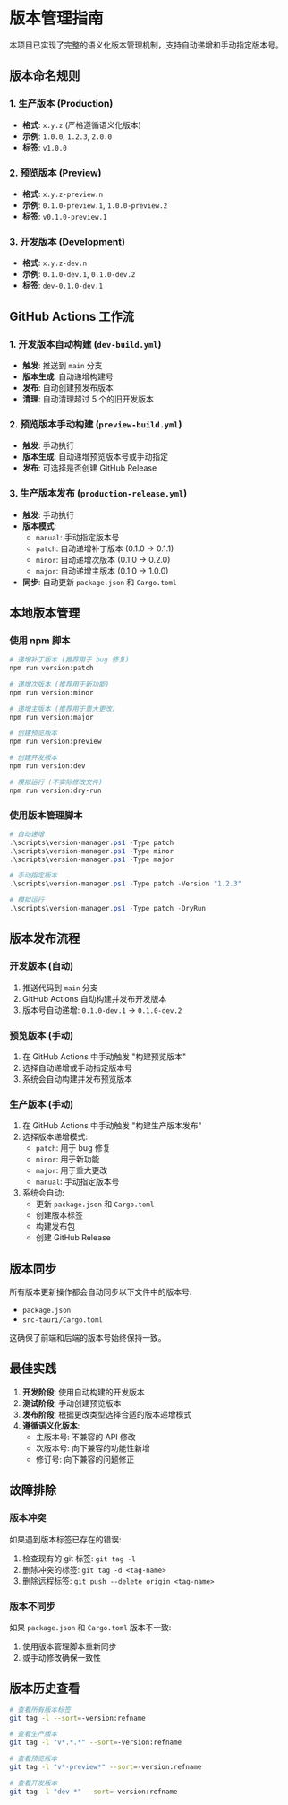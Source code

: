 # 版本管理指南

本项目已实现了完整的语义化版本管理机制，支持自动递增和手动指定版本号。

## 版本命名规则

### 1. 生产版本 (Production)
- **格式**: `x.y.z` (严格遵循语义化版本)
- **示例**: `1.0.0`, `1.2.3`, `2.0.0`
- **标签**: `v1.0.0`

### 2. 预览版本 (Preview)
- **格式**: `x.y.z-preview.n`
- **示例**: `0.1.0-preview.1`, `1.0.0-preview.2`
- **标签**: `v0.1.0-preview.1`

### 3. 开发版本 (Development)
- **格式**: `x.y.z-dev.n`
- **示例**: `0.1.0-dev.1`, `0.1.0-dev.2`
- **标签**: `dev-0.1.0-dev.1`

## GitHub Actions 工作流

### 1. 开发版本自动构建 (`dev-build.yml`)
- **触发**: 推送到 `main` 分支
- **版本生成**: 自动递增构建号
- **发布**: 自动创建预发布版本
- **清理**: 自动清理超过 5 个的旧开发版本

### 2. 预览版本手动构建 (`preview-build.yml`)
- **触发**: 手动执行
- **版本生成**: 自动递增预览版本号或手动指定
- **发布**: 可选择是否创建 GitHub Release

### 3. 生产版本发布 (`production-release.yml`)
- **触发**: 手动执行
- **版本模式**: 
  - `manual`: 手动指定版本号
  - `patch`: 自动递增补丁版本 (0.1.0 → 0.1.1)
  - `minor`: 自动递增次版本 (0.1.0 → 0.2.0)
  - `major`: 自动递增主版本 (0.1.0 → 1.0.0)
- **同步**: 自动更新 `package.json` 和 `Cargo.toml`

## 本地版本管理

### 使用 npm 脚本

```bash
# 递增补丁版本 (推荐用于 bug 修复)
npm run version:patch

# 递增次版本 (推荐用于新功能)
npm run version:minor

# 递增主版本 (推荐用于重大更改)
npm run version:major

# 创建预览版本
npm run version:preview

# 创建开发版本
npm run version:dev

# 模拟运行 (不实际修改文件)
npm run version:dry-run
```

### 使用版本管理脚本

```powershell
# 自动递增
.\scripts\version-manager.ps1 -Type patch
.\scripts\version-manager.ps1 -Type minor
.\scripts\version-manager.ps1 -Type major

# 手动指定版本
.\scripts\version-manager.ps1 -Type patch -Version "1.2.3"

# 模拟运行
.\scripts\version-manager.ps1 -Type patch -DryRun
```

## 版本发布流程

### 开发版本 (自动)
1. 推送代码到 `main` 分支
2. GitHub Actions 自动构建并发布开发版本
3. 版本号自动递增: `0.1.0-dev.1` → `0.1.0-dev.2`

### 预览版本 (手动)
1. 在 GitHub Actions 中手动触发 "构建预览版本"
2. 选择自动递增或手动指定版本号
3. 系统会自动构建并发布预览版本

### 生产版本 (手动)
1. 在 GitHub Actions 中手动触发 "构建生产版本发布"
2. 选择版本递增模式:
   - `patch`: 用于 bug 修复
   - `minor`: 用于新功能
   - `major`: 用于重大更改
   - `manual`: 手动指定版本号
3. 系统会自动:
   - 更新 `package.json` 和 `Cargo.toml`
   - 创建版本标签
   - 构建发布包
   - 创建 GitHub Release

## 版本同步

所有版本更新操作都会自动同步以下文件中的版本号:
- `package.json`
- `src-tauri/Cargo.toml`

这确保了前端和后端的版本号始终保持一致。

## 最佳实践

1. **开发阶段**: 使用自动构建的开发版本
2. **测试阶段**: 手动创建预览版本
3. **发布阶段**: 根据更改类型选择合适的版本递增模式
4. **遵循语义化版本**: 
   - 主版本号: 不兼容的 API 修改
   - 次版本号: 向下兼容的功能性新增
   - 修订号: 向下兼容的问题修正

## 故障排除

### 版本冲突
如果遇到版本标签已存在的错误:
1. 检查现有的 git 标签: `git tag -l`
2. 删除冲突的标签: `git tag -d <tag-name>`
3. 删除远程标签: `git push --delete origin <tag-name>`

### 版本不同步
如果 `package.json` 和 `Cargo.toml` 版本不一致:
1. 使用版本管理脚本重新同步
2. 或手动修改确保一致性

## 版本历史查看

```bash
# 查看所有版本标签
git tag -l --sort=-version:refname

# 查看生产版本
git tag -l "v*.*.*" --sort=-version:refname

# 查看预览版本
git tag -l "v*-preview*" --sort=-version:refname

# 查看开发版本
git tag -l "dev-*" --sort=-version:refname
```
